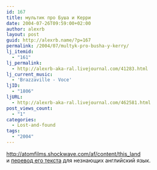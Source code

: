 ```yaml
---
id: 167
title: мультик про Буша и Керри
date: 2004-07-26T09:59:00+02:00
author: alexrb
layout: post
guid: http://alexrb.name/?p=167
permalink: /2004/07/multyk-pro-busha-y-kerry/
lj_itemid:
  - "161"
lj_permalink:
  - http://alexrb-aka-ral.livejournal.com/41283.html
lj_current_music:
  - 'Brazzaville - Voce'
ljID:
  - "1806"
ljURL:
  - http://alexrb-aka-ral.livejournal.com/462581.html
post_views_count:
  - "1"
categories:
  - Lost-and-found
tags:
  - "2004"
---
```

http://atomfilms.shockwave.com/af/content/this_land  
и [перевод его текста](http://www.korrespondent.net/main/98618) для незнающих английский язык.